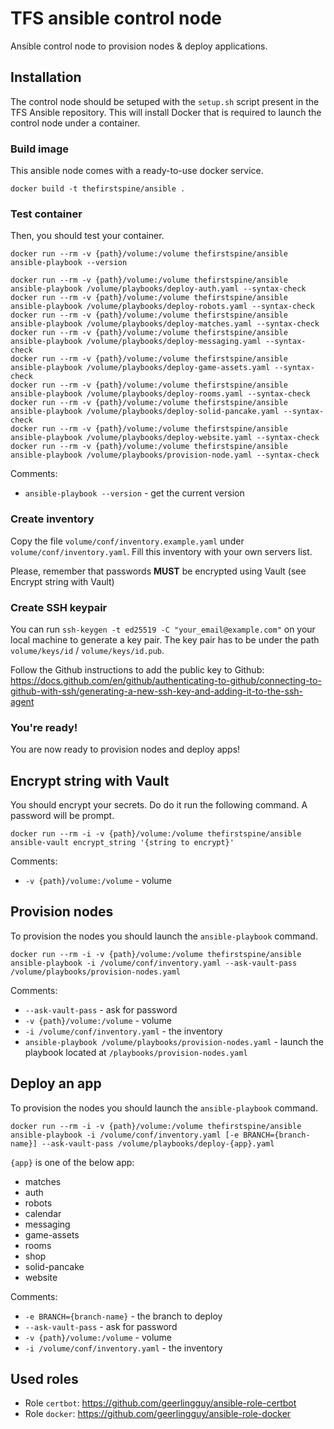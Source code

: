 # TFS ansible control node

Ansible control node to provision nodes & deploy applications.

## Installation

The control node should be setuped with the `setup.sh` script present in the TFS Ansible repository. This will install Docker that is required to launch the control node under a container.

### Build image

This ansible node comes with a ready-to-use docker service.

```
docker build -t thefirstspine/ansible .
```

### Test container

Then, you should test your container.

```
docker run --rm -v {path}/volume:/volume thefirstspine/ansible ansible-playbook --version
```

```
docker run --rm -v {path}/volume:/volume thefirstspine/ansible ansible-playbook /volume/playbooks/deploy-auth.yaml --syntax-check
docker run --rm -v {path}/volume:/volume thefirstspine/ansible ansible-playbook /volume/playbooks/deploy-robots.yaml --syntax-check
docker run --rm -v {path}/volume:/volume thefirstspine/ansible ansible-playbook /volume/playbooks/deploy-matches.yaml --syntax-check
docker run --rm -v {path}/volume:/volume thefirstspine/ansible ansible-playbook /volume/playbooks/deploy-messaging.yaml --syntax-check
docker run --rm -v {path}/volume:/volume thefirstspine/ansible ansible-playbook /volume/playbooks/deploy-game-assets.yaml --syntax-check
docker run --rm -v {path}/volume:/volume thefirstspine/ansible ansible-playbook /volume/playbooks/deploy-rooms.yaml --syntax-check
docker run --rm -v {path}/volume:/volume thefirstspine/ansible ansible-playbook /volume/playbooks/deploy-solid-pancake.yaml --syntax-check
docker run --rm -v {path}/volume:/volume thefirstspine/ansible ansible-playbook /volume/playbooks/deploy-website.yaml --syntax-check
docker run --rm -v {path}/volume:/volume thefirstspine/ansible ansible-playbook /volume/playbooks/provision-node.yaml --syntax-check
```

Comments:
- `ansible-playbook --version` - get the current version

### Create inventory

Copy the file `volume/conf/inventory.example.yaml` under `volume/conf/inventory.yaml`. Fill this inventory with your own servers list.

Please, remember that passwords **MUST** be encrypted using Vault (see Encrypt string with Vault)

### Create SSH keypair

You can run `ssh-keygen -t ed25519 -C "your_email@example.com"` on your local machine to generate a key pair. The key pair has to be under the path `volume/keys/id` / `volume/keys/id.pub`.

Follow the Github instructions to add the public key to Github: https://docs.github.com/en/github/authenticating-to-github/connecting-to-github-with-ssh/generating-a-new-ssh-key-and-adding-it-to-the-ssh-agent

### You're ready!

You are now ready to provision nodes and deploy apps!

## Encrypt string with Vault

You should encrypt your secrets. Do do it run the following command. A password will be prompt.

```
docker run --rm -i -v {path}/volume:/volume thefirstspine/ansible ansible-vault encrypt_string '{string to encrypt}'
```

Comments:
- `-v {path}/volume:/volume` - volume

## Provision nodes

To provision the nodes you should launch the `ansible-playbook` command.

```
docker run --rm -i -v {path}/volume:/volume thefirstspine/ansible ansible-playbook -i /volume/conf/inventory.yaml --ask-vault-pass /volume/playbooks/provision-nodes.yaml
```

Comments:
- `--ask-vault-pass` - ask for password
- `-v {path}/volume:/volume` - volume
- `-i /volume/conf/inventory.yaml` - the inventory
- `ansible-playbook /volume/playbooks/provision-nodes.yaml` - launch the playbook located at `/playbooks/provision-nodes.yaml`

## Deploy an app

To provision the nodes you should launch the `ansible-playbook` command.

```
docker run --rm -i -v {path}/volume:/volume thefirstspine/ansible ansible-playbook -i /volume/conf/inventory.yaml [-e BRANCH={branch-name}] --ask-vault-pass /volume/playbooks/deploy-{app}.yaml
```

`{app}` is one of the below app:
- matches
- auth
- robots
- calendar
- messaging
- game-assets
- rooms
- shop
- solid-pancake
- website

Comments:
- `-e BRANCH={branch-name}` - the branch to deploy
- `--ask-vault-pass` - ask for password
- `-v {path}/volume:/volume` - volume
- `-i /volume/conf/inventory.yaml` - the inventory

## Used roles

- Role `certbot`: https://github.com/geerlingguy/ansible-role-certbot
- Role `docker`: https://github.com/geerlingguy/ansible-role-docker
